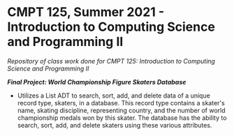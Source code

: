 # CMPT 125, Summer 2021 - Introduction to Computing Science and Programming II
_Repository of class work done for CMPT 125: Introduction to Computing Science and Programming II_

_**Final Project: World Championship Figure Skaters Database**_

- Utilizes a List ADT to search, sort, add, and delete data of a unique record type, skaters, in a database. This record type contains a skater's name, skating discipline, representing country, and the number of world championship medals won by this skater. The database has the ability to search, sort, add, and delete skaters using these various attributes.
